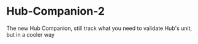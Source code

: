 # Hub-Companion-2
The new Hub Companion, still track what you need to validate Hub's unit, but in a cooler way